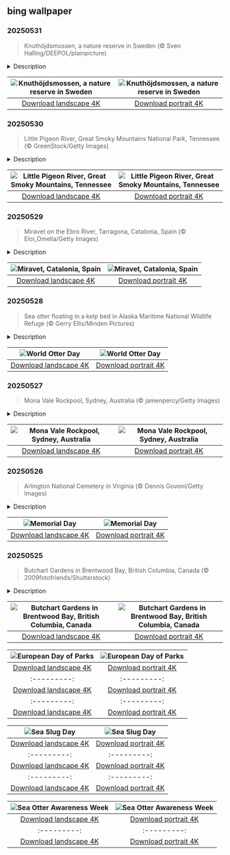 ## bing wallpaper

### 20250531

> Knuthöjdsmossen, a nature reserve in Sweden (© Sven Halling/DEEPOL/plainpicture)

<details>
<summary>Description</summary>

> Discover Knuthöjdsmossen, a nature reserve that covers almost 250 acres near the city of Hällefors, Sweden. This tranquil haven features a boardwalk that meanders through a bog, showcasing several small lakes, sand dunes, marshes, and pines.
> 
> The landscape is shaped by the last inland ice that melted around 10,000 years ago, leaving behind moraine and glacial river sand. The reserve's largest sand dune is the 33-foot-tall Stora Hälleforsdynen. The sand dunes are home to many unique insects. A particularly rare gray ant, Formica cinerea, is present in this area. Birdwatchers will be delighted by the diverse avian population, including the red-throated diver, northern lapwing, green sandpiper, and common goldeneye.
> 
> 

</details>

| ![Knuthöjdsmossen, a nature reserve in Sweden](https://cn.bing.com/th?id=OHR.SwedenReserve_EN-US8234763267_UHD.jpg&pid=hp&w=400&h=224&rs=1&c=4) | ![Knuthöjdsmossen, a nature reserve in Sweden](https://cn.bing.com/th?id=OHR.SwedenReserve_EN-US8234763267_1080x1920.jpg&pid=hp&w=155&h=315&rs=1&c=4) |
|:---------:|:---------:|
| [Download landscape 4K](https://cn.bing.com/th?id=OHR.SwedenReserve_EN-US8234763267_UHD.jpg) | [Download portrait 4K](https://cn.bing.com/th?id=OHR.SwedenReserve_EN-US8234763267_1080x1920.jpg) |

### 20250530

> Little Pigeon River, Great Smoky Mountains National Park, Tennessee (© GreenStock/Getty Images)

<details>
<summary>Description</summary>

> You'll hear it before you see it. The steady ripple, the splash of trout, the distant laughter of hikers. That's the Little Pigeon River, threading its way through Great Smoky Mountains National Park in Tennessee. Long before tourists tubed it and fly fishers angled in it, this river was how people stayed afloat. The Cherokee tribe fished in it. Settlers built grist mills along it. Towns like Gatlinburg and Pigeon Forge grew up next to it. Even the river's name is a nod to the past—the passenger pigeon, once common in the area, vanished by the early 1900s.
> 
> The West, Middle, and East Prongs of the Little Pigeon come together to form a system that cuts through the Smokies and flows into the Pigeon River. Trails like the Gatlinburg Trail run alongside the river, offering flat paths with water views and shady rest spots. Some hikes, like the Ramsey Cascades trail, follow the river deeper into the park and reward you with impressive waterfalls. Black bears, salamanders, kingfishers, and the occasional river otter treat the Little Pigeon like their favorite watering hole. So, next time you're in the Smokies, don't just look up at the peaks, listen to the water below.
> 
> 

</details>

| ![Little Pigeon River, Great Smoky Mountains, Tennessee](https://cn.bing.com/th?id=OHR.LittlePigeonRiver_EN-US1765916005_UHD.jpg&pid=hp&w=400&h=224&rs=1&c=4) | ![Little Pigeon River, Great Smoky Mountains, Tennessee](https://cn.bing.com/th?id=OHR.LittlePigeonRiver_EN-US1765916005_1080x1920.jpg&pid=hp&w=155&h=315&rs=1&c=4) |
|:---------:|:---------:|
| [Download landscape 4K](https://cn.bing.com/th?id=OHR.LittlePigeonRiver_EN-US1765916005_UHD.jpg) | [Download portrait 4K](https://cn.bing.com/th?id=OHR.LittlePigeonRiver_EN-US1765916005_1080x1920.jpg) |

### 20250529

> Miravet on the Ebro River, Tarragona, Catalonia, Spain (© Eloi_Omella/Getty Images)

<details>
<summary>Description</summary>

> Some towns live in the present. Miravet in Spain politely declined. Clinging to a cliff above the River Ebro, this Catalan village offers a living glimpse into the Middle Ages. A castle keeps its perch, potters spin like it's the 1300s, and the local ferry still refuses to join the motor age. Welcome to the village where even the river seems too relaxed to rush. As Spain's longest river, the Ebro winds through tales of Iberians, Romans, Moors, and Knights Templar. Locals once relied on its waters for trade, transport, and even defense. Today, you'll spot kayakers, ferry boats, and visitors drifting through the same currents where Crusaders once crossed.
> 
> Perched above the village, the Miravet Castle dates to the 12th century. Built by the Moors and later fortified by the French military order Knights Templar, this fortress was made to last. Thick walls, strategic towers, and a commanding view of the river made sure of that. With a population of less than 700, the village is a quiet maze of stone houses and narrow lanes, built to confuse invaders and, coincidentally, modern tourists. There's a former Jewish quarter, viewpoints that deliver postcard-worthy angles, and plenty of silence—broken only by birds, bells, and the occasional clay jug clinking into place.
> 
> 

</details>

| ![Miravet, Catalonia, Spain](https://cn.bing.com/th?id=OHR.MiravetSpain_EN-US4967052818_UHD.jpg&pid=hp&w=400&h=224&rs=1&c=4) | ![Miravet, Catalonia, Spain](https://cn.bing.com/th?id=OHR.MiravetSpain_EN-US4967052818_1080x1920.jpg&pid=hp&w=155&h=315&rs=1&c=4) |
|:---------:|:---------:|
| [Download landscape 4K](https://cn.bing.com/th?id=OHR.MiravetSpain_EN-US4967052818_UHD.jpg) | [Download portrait 4K](https://cn.bing.com/th?id=OHR.MiravetSpain_EN-US4967052818_1080x1920.jpg) |

### 20250528

> Sea otter floating in a kelp bed in Alaska Maritime National Wildlife Refuge (© Gerry Ellis/Minden Pictures)

<details>
<summary>Description</summary>

> They slip through the water like furry torpedoes, roll on riverbanks like children on a playground, and hold hands while they nap. Otters are nature's playful pranksters, but their future isn't all smooth sailing. Many species are threatened by habitat destruction, pollution, and illegal wildlife trade. But it doesn't have to be that way. On World Otter Day—the last Wednesday of May—let's shine a light on the challenges these lovable mammals face and help protect their place in the wild.
> 
> Otters belong to the Mustelidae family, a diverse group that includes weasels, badgers, and minks, and are found on every continent except Australia and Antarctica. With 13 species worldwide, including the European otter, giant otter, and sea otter—pictured here—these semi-aquatic animals are adapted for life in water. Their webbed feet, dense fur, and strong tails make them excellent swimmers. Beyond their cuteness, otters play a vital role in ecosystems. As top predators in freshwater and coastal habitats, they help maintain healthy fish populations and keep aquatic environments balanced. Without otters, food chains could become unstable, leading to ecological problems. Whether it's through education, conservation efforts, or simply spreading the word, every action helps keep them afloat.
> 
> 

</details>

| ![World Otter Day](https://cn.bing.com/th?id=OHR.KelpOtter_EN-US4867923884_UHD.jpg&pid=hp&w=400&h=224&rs=1&c=4) | ![World Otter Day](https://cn.bing.com/th?id=OHR.KelpOtter_EN-US4867923884_1080x1920.jpg&pid=hp&w=155&h=315&rs=1&c=4) |
|:---------:|:---------:|
| [Download landscape 4K](https://cn.bing.com/th?id=OHR.KelpOtter_EN-US4867923884_UHD.jpg) | [Download portrait 4K](https://cn.bing.com/th?id=OHR.KelpOtter_EN-US4867923884_1080x1920.jpg) |

### 20250527

> Mona Vale Rockpool, Sydney, Australia (© jamenpercy/Getty Images)

<details>
<summary>Description</summary>

> Ever wanted to swim in the ocean without accidentally drinking half of it? Enter Mona Vale Rockpool in Sydney, Australia—a watery paradox where the ocean is wild beyond the walls and well-behaved within its calm, contained edges. Perched in Sydney's Northern Beaches area—this rock pool feels more like a natural wonder than a human-made one. Built in the 1930s during the Depression, it was carved out of a natural rock shelf as part of an unemployment relief scheme. Upgraded over time, the pool is nearly 100 feet long and flanked by a smaller children's pool. The pools are free, open year-round, and cleaned regularly by both council crews and the ocean itself. So next time you are in Sydney, make a splash where the waves meet the wall. It's a shore thing.
> 
> 
> 
> 

</details>

| ![Mona Vale Rockpool, Sydney, Australia](https://cn.bing.com/th?id=OHR.MonaValePool_EN-US4805820773_UHD.jpg&pid=hp&w=400&h=224&rs=1&c=4) | ![Mona Vale Rockpool, Sydney, Australia](https://cn.bing.com/th?id=OHR.MonaValePool_EN-US4805820773_1080x1920.jpg&pid=hp&w=155&h=315&rs=1&c=4) |
|:---------:|:---------:|
| [Download landscape 4K](https://cn.bing.com/th?id=OHR.MonaValePool_EN-US4805820773_UHD.jpg) | [Download portrait 4K](https://cn.bing.com/th?id=OHR.MonaValePool_EN-US4805820773_1080x1920.jpg) |

### 20250526

> Arlington National Cemetery in Virginia (© Dennis Govoni/Getty Images)

<details>
<summary>Description</summary>

> Today we're honoring Americans who gave their lives in military service. Originally known as Decoration Day, the tradition began in the late 1860s after the American Civil War. Communities held springtime tributes by decorating the graves of fallen Union soldiers with flowers. Over time, it expanded to commemorate all US military personnel who died in wars. Locals observe the day with ceremonies and parades across the country.
> 
> One of the most powerful symbols of this remembrance is Arlington National Cemetery in Virginia. The cemetery was established during the American Civil War on the grounds of Confederate General Robert E. Lee's former estate. The Union Army started burying its dead at Arlington in 1864, turning the land into a national cemetery. Currently more than 400,000 veterans and eligible family members are buried here. One of the most-visited sites in the cemetery is the Tomb of the Unknown Soldier, guarded 24/7 since 1937. It honors three unidentified service members with a solemn changing of the guard ceremony. Notable graves in the cemetery include former presidents William Howard Taft and John F. Kennedy. Spanning over 600 acres, it continues to hold funeral services every weekday.
> 
> 

</details>

| ![Memorial Day](https://cn.bing.com/th?id=OHR.ArlingtonSunrise_EN-US4503302075_UHD.jpg&pid=hp&w=400&h=224&rs=1&c=4) | ![Memorial Day](https://cn.bing.com/th?id=OHR.ArlingtonSunrise_EN-US4503302075_1080x1920.jpg&pid=hp&w=155&h=315&rs=1&c=4) |
|:---------:|:---------:|
| [Download landscape 4K](https://cn.bing.com/th?id=OHR.ArlingtonSunrise_EN-US4503302075_UHD.jpg) | [Download portrait 4K](https://cn.bing.com/th?id=OHR.ArlingtonSunrise_EN-US4503302075_1080x1920.jpg) |

### 20250525

> Butchart Gardens in Brentwood Bay, British Columbia, Canada (© 2009fotofriends/Shutterstock)

<details>
<summary>Description</summary>

> What was a depleted quarry over a century ago now transforms into a living color wheel each spring. Butchart Gardens in Brentwood Bay, British Columbia, knows how to put on a bloom show. In spring, roses scent the air, tulips line the paths, and something new blooms around every turn. But it didn't always look this way. In the early 1900s, Robert Pim Butchart operated a limestone quarry here. His wife, Jennie, saw potential in the depleted pit and began planting flowers in 1904. Now spread across 55 acres, the garden is home to more than 900 plant species—and each spring, almost 300,000 bulbs bloom.
> 
> While visiting the Butchart Gardens, take a stroll through the Sunken Garden, site of the former quarry, and explore the Japanese Garden, designed in 1906 by landscape architect Isaburo Kishida. If you stop by the Rose Garden, be sure to check out the Italian Garden—it replaced the family's tennis courts. There's more: ride the Rose Carousel, which comprises 30 hand-carved wooden animals. You'll also find quiet swings and bronze statues like the Three Sturgeons Fountain. Wrap it up with seasonal dishes or afternoon tea at the on-site dining room.
> 
> 

</details>

| ![Butchart Gardens in Brentwood Bay, British Columbia, Canada](https://cn.bing.com/th?id=OHR.ButchartFlowers_EN-US3361647368_UHD.jpg&pid=hp&w=400&h=224&rs=1&c=4) | ![Butchart Gardens in Brentwood Bay, British Columbia, Canada](https://cn.bing.com/th?id=OHR.ButchartFlowers_EN-US3361647368_1080x1920.jpg&pid=hp&w=155&h=315&rs=1&c=4) |
|:---------:|:---------:|
| [Download landscape 4K](https://cn.bing.com/th?id=OHR.ButchartFlowers_EN-US3361647368_UHD.jpg) | [Download portrait 4K](https://cn.bing.com/th?id=OHR.ButchartFlowers_EN-US3361647368_1080x1920.jpg) |year—made famous by Henrik Ibsen's play 'Peer Gynt.'
> 
> 

</details>

| ![European Day of Parks](https://cn.bing.com/th?id=OHR.JotunheimenPark_EN-US4200824377_UHD.jpg&pid=hp&w=400&h=224&rs=1&c=4) | ![European Day of Parks](https://cn.bing.com/th?id=OHR.JotunheimenPark_EN-US4200824377_1080x1920.jpg&pid=hp&w=155&h=315&rs=1&c=4) |
|:---------:|:---------:|
| [Download landscape 4K](https://cn.bing.com/th?id=OHR.JotunheimenPark_EN-US4200824377_UHD.jpg) | [Download portrait 4K](https://cn.bing.com/th?id=OHR.JotunheimenPark_EN-US4200824377_1080x1920.jpg) | |) |
|:---------:|:---------:|
| [Download landscape 4K](https://cn.bing.com/th?id=OHR.LeopardMother_EN-US6709981831_UHD.jpg) | [Download portrait 4K](https://cn.bing.com/th?id=OHR.LeopardMother_EN-US6709981831_1080x1920.jpg) |&rs=1&c=4) | ![Minnesota State Capitol in St. Paul, Minnesota](https://cn.bing.com/th?id=OHR.MinnesotaRotunda_EN-US6605011856_1080x1920.jpg&pid=hp&w=155&h=315&rs=1&c=4) |
|:---------:|:---------:|
| [Download landscape 4K](https://cn.bing.com/th?id=OHR.MinnesotaRotunda_EN-US6605011856_UHD.jpg) | [Download portrait 4K](https://cn.bing.com/th?id=OHR.MinnesotaRotunda_EN-US6605011856_1080x1920.jpg) |R.CuteChameleon_EN-US6483346105_1080x1920.jpg) |30_UHD.jpg) | [Download portrait 4K](https://cn.bing.com/th?id=OHR.SealRiver_EN-US6267835630_1080x1920.jpg) |e a more fitting name. Someone call Terry.
> 
> 

</details>

| ![Sea Slug Day](https://cn.bing.com/th?id=OHR.SeaAngel_EN-US5531672696_UHD.jpg&pid=hp&w=400&h=224&rs=1&c=4) | ![Sea Slug Day](https://cn.bing.com/th?id=OHR.SeaAngel_EN-US5531672696_1080x1920.jpg&pid=hp&w=155&h=315&rs=1&c=4) |
|:---------:|:---------:|
| [Download landscape 4K](https://cn.bing.com/th?id=OHR.SeaAngel_EN-US5531672696_UHD.jpg) | [Download portrait 4K](https://cn.bing.com/th?id=OHR.SeaAngel_EN-US5531672696_1080x1920.jpg) |OHR.DarkSkyAcadia_EN-US6966527964_1080x1920.jpg) |.bing.com/th?id=OHR.GoldenJellyfish_EN-US6743816471_1080x1920.jpg&pid=hp&w=155&h=315&rs=1&c=4) |
|:---------:|:---------:|
| [Download landscape 4K](https://cn.bing.com/th?id=OHR.GoldenJellyfish_EN-US6743816471_UHD.jpg) | [Download portrait 4K](https://cn.bing.com/th?id=OHR.GoldenJellyfish_EN-US6743816471_1080x1920.jpg) |ng.com/th?id=OHR.LastDollarRoad_EN-US7923638318_UHD.jpg&pid=hp&w=400&h=224&rs=1&c=4) | ![First day of autumn](https://cn.bing.com/th?id=OHR.LastDollarRoad_EN-US7923638318_1080x1920.jpg&pid=hp&w=155&h=315&rs=1&c=4) |
|:---------:|:---------:|
| [Download landscape 4K](https://cn.bing.com/th?id=OHR.LastDollarRoad_EN-US7923638318_UHD.jpg) | [Download portrait 4K](https://cn.bing.com/th?id=OHR.LastDollarRoad_EN-US7923638318_1080x1920.jpg) |ppers who hunted otters to near extinction before they were protected by law. Although sea otter populations have rebounded, they are still considered endangered. Otters live along the Pacific Coast of North America, from California up to Alaska. Although they can walk on land, they almost never find the need or desire to, even when it's nap time. When they're ready for a snooze, they'll raft up, wrap themselves in a strand of kelp to keep them from drifting away, and recline on the world's biggest waterbed.

</details>

| ![Sea Otter Awareness Week](https://cn.bing.com/th?id=OHR.SitkaOtters_EN-US7714053956_UHD.jpg&pid=hp&w=400&h=224&rs=1&c=4) | ![Sea Otter Awareness Week](https://cn.bing.com/th?id=OHR.SitkaOtters_EN-US7714053956_1080x1920.jpg&pid=hp&w=155&h=315&rs=1&c=4) |
|:---------:|:---------:|
| [Download landscape 4K](https://cn.bing.com/th?id=OHR.SitkaOtters_EN-US7714053956_UHD.jpg) | [Download portrait 4K](https://cn.bing.com/th?id=OHR.SitkaOtters_EN-US7714053956_1080x1920.jpg) |oo_EN-US7569665443_UHD.jpg&pid=hp&w=400&h=224&rs=1&c=4) | ![World Bamboo Day](https://cn.bing.com/th?id=OHR.ArashiyamaBamboo_EN-US7569665443_1080x1920.jpg&pid=hp&w=155&h=315&rs=1&c=4) |
|:---------:|:---------:|
| [Download landscape 4K](https://cn.bing.com/th?id=OHR.ArashiyamaBamboo_EN-US7569665443_UHD.jpg) | [Download portrait 4K](https://cn.bing.com/th?id=OHR.ArashiyamaBamboo_EN-US7569665443_1080x1920.jpg) |